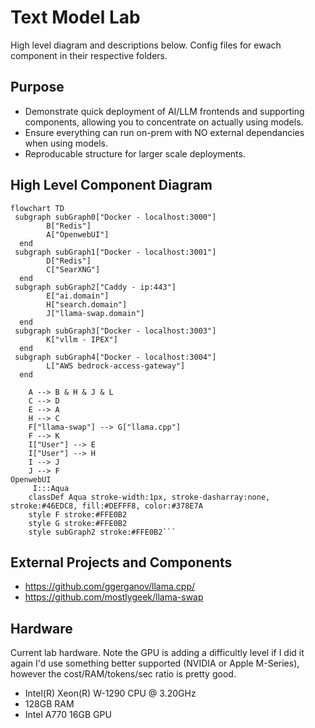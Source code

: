 # Text Model Lab

High level diagram and descriptions below. Config files for ewach component in their respective folders.

## Purpose
* Demonstrate quick deployment of AI/LLM frontends and supporting components, allowing you to concentrate on actually using models.
* Ensure everything can run on-prem with NO external dependancies when using models.
* Reproducable structure for larger scale deployments.

## High Level Component Diagram

```mermaid
flowchart TD
 subgraph subGraph0["Docker - localhost:3000"]
        B["Redis"]
        A["OpenwebUI"]
  end
 subgraph subGraph1["Docker - localhost:3001"]
        D["Redis"]
        C["SearXNG"]
  end
 subgraph subGraph2["Caddy - ip:443"]
        E["ai.domain"]
        H["search.domain"]
        J["llama-swap.domain"]
  end
 subgraph subGraph3["Docker - localhost:3003"]
        K["vllm - IPEX"]
  end
 subgraph subGraph4["Docker - localhost:3004"]
        L["AWS bedrock-access-gateway"]
  end

    A --> B & H & J & L
    C --> D
    E --> A
    H --> C
    F["llama-swap"] --> G["llama.cpp"]
    F --> K
    I["User"] --> E
    I["User"] --> H
    I --> J
    J --> F
OpenwebUI
     I:::Aqua
    classDef Aqua stroke-width:1px, stroke-dasharray:none, stroke:#46EDC8, fill:#DEFFF8, color:#378E7A
    style F stroke:#FFE0B2
    style G stroke:#FFE0B2
    style subGraph2 stroke:#FFE0B2```
```

## External Projects and Components

* https://github.com/ggerganov/llama.cpp/
* https://github.com/mostlygeek/llama-swap


## Hardware
Current lab hardware. 
Note the GPU is adding a difficultly level if I did it again I'd use something better supported (NVIDIA or Apple M-Series), however the cost/RAM/tokens/sec ratio is pretty good.

* Intel(R) Xeon(R) W-1290 CPU @ 3.20GHz
* 128GB RAM
* Intel A770 16GB GPU
